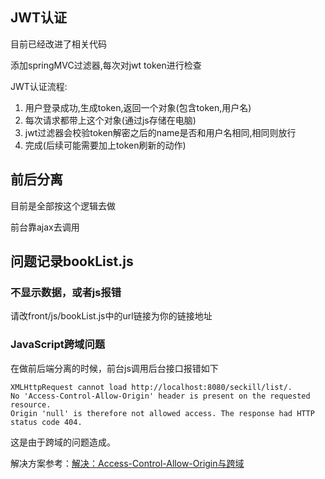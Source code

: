 ## JWT认证
目前已经改进了相关代码

添加springMVC过滤器,每次对jwt token进行检查

JWT认证流程:
1. 用户登录成功,生成token,返回一个对象(包含token,用户名)
2. 每次请求都带上这个对象(通过js存储在电脑)
3. jwt过滤器会校验token解密之后的name是否和用户名相同,相同则放行
4. 完成(后续可能需要加上token刷新的动作)

## 前后分离
目前是全部按这个逻辑去做

前台靠ajax去调用

## 问题记录bookList.js
### 不显示数据，或者js报错
请改front/js/bookList.js中的url链接为你的链接地址
### JavaScript跨域问题
在做前后端分离的时候，前台js调用后台接口报错如下
```
XMLHttpRequest cannot load http://localhost:8080/seckill/list/.
No 'Access-Control-Allow-Origin' header is present on the requested resource.
Origin 'null' is therefore not allowed access. The response had HTTP status code 404.
```
这是由于跨域的问题造成。

解决方案参考：[解决：Access-Control-Allow-Origin与跨域](http://blog.csdn.net/wo541075754/article/details/50696841)